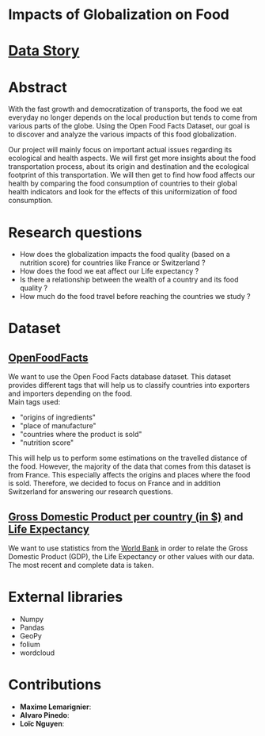 # Impacts of Globalization on Food 
# [Data Story](https://adamanteam.github.io/Data-Story/)
# Abstract
  With the fast growth and democratization of transports, the food we eat everyday no longer depends on the local production but tends to come from various parts of the globe. Using the Open Food Facts Dataset, our goal is to discover and analyze the various impacts of this food globalization.
  
  Our project will mainly focus on important actual issues regarding its ecological and health aspects. We will first get more insights about the food transportation process, about its origin and destination and the ecological footprint of this transportation. We will then get to find how food affects our health by comparing the food consumption of countries to their global health indicators and look for the effects of this uniformization of food consumption.

# Research questions
- How does the globalization impacts the food quality (based on a nutrition score) for countries like France or Switzerland ?
- How does the food we eat affect our Life expectancy ? 
- Is there a relationship between the wealth of a country and its food quality ?
- How much do the food travel before reaching the countries we study ?

# Dataset
## [OpenFoodFacts](https://fr.openfoodfacts.org/data)
  We want to use the Open Food Facts database dataset. This dataset provides different tags that will help us to classify countries into exporters and importers depending on the food.  
  Main tags used: 
  - "origins of ingredients"
  - "place of manufacture" 
  - "countries where the product is sold"  
  - "nutrition score"  
    
This will help us to perform some estimations on the travelled distance of the food. However, the majority of the data that comes from this dataset is from France. This especially affects the origins and places where the food is sold. Therefore, we decided to focus on France and in addition Switzerland for answering our research questions. 
  
## [Gross Domestic Product per country (in $)](https://data.worldbank.org/indicator/ny.gdp.mktp.cd) and [Life Expectancy](https://data.worldbank.org/indicator/SP.DYN.LE00.IN)
  We want to use statistics from the [World Bank](https://www.worldbank.org/) in order to relate the Gross Domestic Product (GDP), the Life Expectancy or other values with our data. The most recent and complete data is taken.

# External libraries
- Numpy
- Pandas
- GeoPy  
- folium
- wordcloud

# Contributions
- **Maxime Lemarignier**:
- **Alvaro Pinedo**:
- **Loïc Nguyen**:
